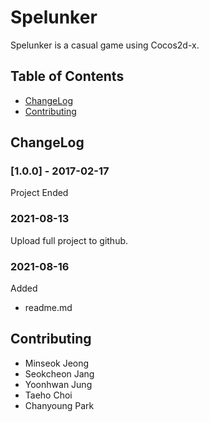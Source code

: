 # Spelunker
Spelunker is a casual game using Cocos2d-x.

## Table of Contents
- [ChangeLog](#ChangeLog)
- [Contributing](#contributing)

## ChangeLog
### [1.0.0] - 2017-02-17
Project Ended
### 2021-08-13
Upload full project to github.
### 2021-08-16
Added
- readme.md

## Contributing
- Minseok Jeong
- Seokcheon Jang
- Yoonhwan Jung
- Taeho Choi 
- Chanyoung Park

